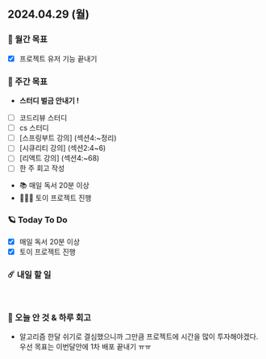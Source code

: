 ## 2024.04.29 (월)

### 🚀 월간 목표

- [x] 프로젝트 유저 기능 끝내기
  <br/>

### 💫 주간 목표

- **스터디 벌금 안내기 !**
- [ ] 코드리뷰 스터디
- [ ] cs 스터디
- [ ] [스프링부트 강의] (섹션4:~정리)
- [ ] [시큐리티 강의] (섹션2:4~6)
- [ ] [리액트 강의] (섹션4:~68)
- [ ] 한 주 회고 작성
- 📚 매일 독서 20분 이상
- 🦹🏻‍♀️ 토이 프로젝트 진행
  <br/>

### 🪐 Today To Do

- [x] 매일 독서 20분 이상
- [x] 토이 프로젝트 진행
  <br/>

### ☄️ 내일 할 일

  <br/>

### 👾 오늘 안 것 & 하루 회고

- 알고리즘 한달 쉬기로 결심했으니까 그만큼 프로젝트에 시간을 많이 투자해야겠다. 우선 목표는 이번달안에 1차 배포 끝내기 ㅠㅠ